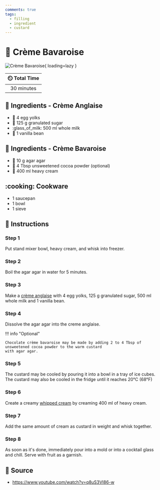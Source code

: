 ```yaml
---
comments: true
tags:
  - filling
  - ingredient
  - custard
---
```

# :custard: Crème Bavaroise

![Crème Bavaroise](../assets/images/crème-bavaroise.png){ loading=lazy }

| :timer_clock: Total Time |
|:-----------------------: |
| 30 minutes |

## :salt: Ingredients - Crème Anglaise

- :egg: 4 egg yolks
- :candy: 125 g granulated sugar
- :glass_of_milk: 500 ml whole milk
- :icecream: 1 vanilla bean

## :salt: Ingredients - Crème Bavaroise

- :petri_dish: 10 g agar agar
- :chocolate_bar: 4 Tbsp unsweetened cocoa powder (optional)
- :icecream: 400 ml heavy cream

## :cooking: Cookware

- 1 saucepan
- 1 bowl
- 1 sieve

## :pencil: Instructions

### Step 1

Put stand mixer bowl, heavy cream, and whisk into freezer.

### Step 2

Boil the agar agar in water for 5 minutes.

### Step 3

Make a [crème anglaise][1] with 4 egg yolks, 125 g granulated sugar, 500 ml whole milk and 1 vanilla bean.

### Step 4

Dissolve the agar agar into the creme anglaise.

!!! info "Optional"

    Chocolate crème bavaroise may be made by adding 2 to 4 Tbsp of unsweetened cocoa powder to the warm custard
    with agar agar.

### Step 5

The custard may be cooled by pouring it into a bowl in a tray of ice cubes. The custard may also be cooled in the fridge
until it reaches 20°C (68°F)

### Step 6

Create a creamy [whipped cream][2] by creaming 400 ml of heavy cream.

### Step 7

Add the same amount of cream as custard in weight and whisk together.

### Step 8

As soon as it's done, immediately pour into a mold or into a cocktail glass and chill. Serve with fruit as a garnish.

## :link: Source

- <https://www.youtube.com/watch?v=q8uS3VI86-w>

[1]: <../sauces-and-dressings/crème-anglaise.md>
[2]: <../ingredients/sweetened-whipped-cream.md>

